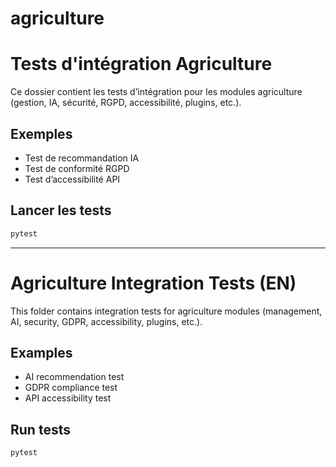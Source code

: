 # agriculture

# Tests d'intégration Agriculture

Ce dossier contient les tests d’intégration pour les modules agriculture (gestion, IA, sécurité, RGPD, accessibilité, plugins, etc.).

## Exemples
- Test de recommandation IA
- Test de conformité RGPD
- Test d’accessibilité API

## Lancer les tests
```bash
pytest
```

---

# Agriculture Integration Tests (EN)

This folder contains integration tests for agriculture modules (management, AI, security, GDPR, accessibility, plugins, etc.).

## Examples
- AI recommendation test
- GDPR compliance test
- API accessibility test

## Run tests
```bash
pytest
```
